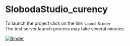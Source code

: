 # SlobodaStudio_curency

To launch the project click on the link `launchBinder`<br>
The test server launch process may take several minutes.<br>

[![Binder](https://notebooks.gesis.org/binder/badge_logo.svg)](https://notebooks.gesis.org/binder/v2/gh/UdovenkoVolodymyr/Food-pattern/master?filepath=main.ipynb)
